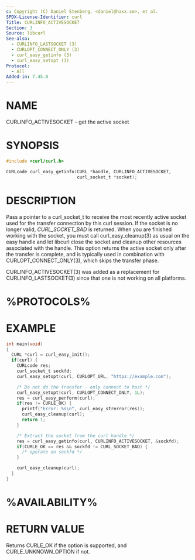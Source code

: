 ```yaml
---
c: Copyright (C) Daniel Stenberg, <daniel@haxx.se>, et al.
SPDX-License-Identifier: curl
Title: CURLINFO_ACTIVESOCKET
Section: 3
Source: libcurl
See-also:
  - CURLINFO_LASTSOCKET (3)
  - CURLOPT_CONNECT_ONLY (3)
  - curl_easy_getinfo (3)
  - curl_easy_setopt (3)
Protocol:
  - All
Added-in: 7.45.0
---
```


# NAME

CURLINFO_ACTIVESOCKET - get the active socket

# SYNOPSIS

~~~c
#include <curl/curl.h>

CURLcode curl_easy_getinfo(CURL *handle, CURLINFO_ACTIVESOCKET,
                           curl_socket_t *socket);
~~~

# DESCRIPTION

Pass a pointer to a curl_socket_t to receive the most recently active socket
used for the transfer connection by this curl session. If the socket is no
longer valid, *CURL_SOCKET_BAD* is returned. When you are finished working
with the socket, you must call curl_easy_cleanup(3) as usual on the easy
handle and let libcurl close the socket and cleanup other resources associated
with the handle. This option returns the active socket only after the transfer
is complete, and is typically used in combination with
CURLOPT_CONNECT_ONLY(3), which skips the transfer phase.

CURLINFO_ACTIVESOCKET(3) was added as a replacement for
CURLINFO_LASTSOCKET(3) since that one is not working on all platforms.

# %PROTOCOLS%

# EXAMPLE

~~~c
int main(void)
{
  CURL *curl = curl_easy_init();
  if(curl) {
    CURLcode res;
    curl_socket_t sockfd;
    curl_easy_setopt(curl, CURLOPT_URL, "https://example.com");

    /* Do not do the transfer - only connect to host */
    curl_easy_setopt(curl, CURLOPT_CONNECT_ONLY, 1L);
    res = curl_easy_perform(curl);
    if(res != CURLE_OK) {
      printf("Error: %s\n", curl_easy_strerror(res));
      curl_easy_cleanup(curl);
      return 1;
    }

    /* Extract the socket from the curl handle */
    res = curl_easy_getinfo(curl, CURLINFO_ACTIVESOCKET, &sockfd);
    if(CURLE_OK == res && sockfd != CURL_SOCKET_BAD) {
      /* operate on sockfd */
    }

    curl_easy_cleanup(curl);
  }
}
~~~

# %AVAILABILITY%

# RETURN VALUE

Returns CURLE_OK if the option is supported, and CURLE_UNKNOWN_OPTION if not.

